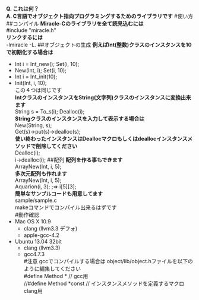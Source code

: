 **Q. これは何？**  
**A. C言語でオブジェクト指向プログラミングするためのライブラリです**
#使い方
##コンパイル
**Miracle-Cのライブラリを全て読見込むには**  
\#include "miracle.h"  
**リンクするには**    
-lmiracle -L.
##オブジェクトの生成
**例えばInt(整数)クラスのインスタンスを10で初期化する場合は**  
* Int i = Int_new(); Set(i, 10);    
* New(Int, i); Set(i, 10);    
* Int i = Int_init(10);    
* Init(Int, i, 10);    
この４つは同じです  
**IntクラスのインスタンスをString(文字列)クラスのインスタンスに変換出来ます**  
String s = To_s(i); Dealloc(i);  
**Stringクラスのインスタンスを入力して表示する場合は**  
New(String, s);  
Get(s)->put(s)->dealloc(s);  
**使い終わったインスタンスはDeallocマクロもしくはdeallocインスタンスメソッドで削除してください**  
Dealloc(i);  
i->dealloc(i);
##配列
**配列を作る事もできます**  
ArrayNew(Int, i, 5);  
**多次元配列も作れます**  
ArrayNew(Int, i, 5);  
Aquarion(i, 3);      ;=> i[5][3];  
**簡単なサンプルコードも用意してます**  
sample/sample.c  
makeコマンドでコンパイル出来るはずです  
#動作確認
* Mac OS X 10.9
    - clang (llvm3.3 デフォ)
    - apple-gcc-4.2  
* Ubuntu 13.04 32bit
   - clang (llvm3.3)
   - gcc4.7.3  
#注意
gccでコンパイルする場合は object/lib/object.hファイルを以下のように編集してください  
\#define Method * // gcc用  
//#define Method *const // インスタンスメソッドを定義するマクロ clang用
